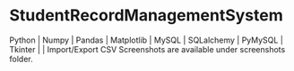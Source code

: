 # StudentRecordManagementSystem
Python | Numpy | Pandas | Matplotlib | MySQL | SQLalchemy | PyMySQL | Tkinter | | Import/Export CSV 
Screenshots are available under screenshots folder.
